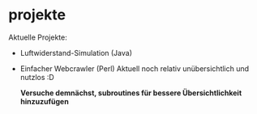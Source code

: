 # projekte

Aktuelle Projekte:

- Luftwiderstand-Simulation (Java)

- Einfacher Webcrawler (Perl)
  Aktuell noch relativ unübersichtlich und nutzlos :D
  
  __Versuche demnächst, subroutines für bessere Übersichtlichkeit hinzuzufügen__

